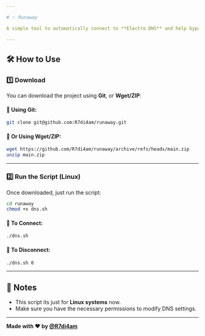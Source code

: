 ```yaml
---

# ✨ Runaway

A simple tool to automatically connect to **Electro DNS** and help bypass sanctions and restrictions.

---
```


## 🛠️ How to Use

### 1️⃣ Download

You can download the project using **Git**, or **Wget/ZIP**:

#### 🔹 Using Git:
```bash
git clone git@github.com:R7di4am/runaway.git
```

#### 🔹 Or Using Wget/ZIP:
```bash
wget https://github.com/R7di4am/runaway/archive/refs/heads/main.zip
unzip main.zip
```

---

### 2️⃣ Run the Script (Linux)

Once downloaded, just run the script:

```bash
cd runaway
chmod +x dns.sh
```

#### 🔹 To Connect:
```bash
./dns.sh
```

#### 🔹 To Disconnect:
```bash
./dns.sh 0
```

---

## 🧠 Notes

- This script its just for **Linux systems** now.
- Make sure you have the necessary permissions to modify DNS settings.

---

**Made with ❤️ by [@R7di4am](https://github.com/R7di4am)**
